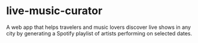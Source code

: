 # live-music-curator
A web app that helps travelers and music lovers discover live shows in any city by generating a Spotify playlist of artists performing on selected dates.
